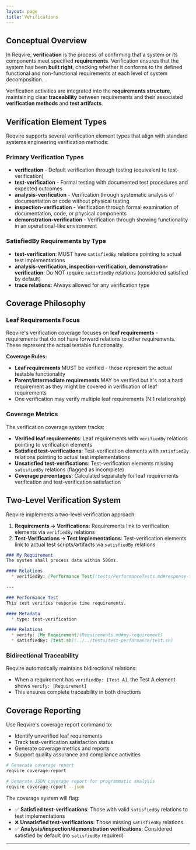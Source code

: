```yaml
---
layout: page
title: Verifications
---
```


## Conceptual Overview

In Reqvire, **verification** is the process of confirming that a system or its components meet specified **requirements**. Verification ensures that the system has been **built right**, checking whether it conforms to the defined functional and non-functional requirements at each level of system decomposition.

Verification activities are integrated into the **requirements structure**, maintaining clear **traceability** between requirements and their associated **verification methods** and **test artifacts**.

## Verification Element Types

Reqvire supports several verification element types that align with standard systems engineering verification methods:

### Primary Verification Types
- **verification** - Default verification through testing (equivalent to test-verification)
- **test-verification** - Formal testing with documented test procedures and expected outcomes
- **analysis-verification** - Verification through systematic analysis of documentation or code without physical testing
- **inspection-verification** - Verification through formal examination of documentation, code, or physical components
- **demonstration-verification** - Verification through showing functionality in an operational-like environment

### SatisfiedBy Requirements by Type
- **test-verification**: MUST have `satisfiedBy` relations pointing to actual test implementations
- **analysis-verification, inspection-verification, demonstration-verification**: Do NOT require `satisfiedBy` relations (considered satisfied by default)
- **trace relations**: Always allowed for any verification type

## Coverage Philosophy

### Leaf Requirements Focus
Reqvire's verification coverage focuses on **leaf requirements** - requirements that do not have forward relations to other requirements. These represent the actual testable functionality.

**Coverage Rules:**
- **Leaf requirements** MUST be verified - these represent the actual testable functionality
- **Parent/intermediate requirements** MAY be verified but it's not a hard requirement as they might be covered in verification of leaf requirements
- One verification may verify multiple leaf requirements (N:1 relationship)

### Coverage Metrics
The verification coverage system tracks:
- **Verified leaf requirements**: Leaf requirements with `verifiedBy` relations pointing to verification elements
- **Satisfied test-verifications**: Test-verification elements with `satisfiedBy` relations pointing to actual test implementations
- **Unsatisfied test-verifications**: Test-verification elements missing `satisfiedBy` relations (flagged as incomplete)
- **Coverage percentages**: Calculated separately for leaf requirements verification and test-verification satisfaction

## Two-Level Verification System

Reqvire implements a two-level verification approach:

1. **Requirements → Verifications**: Requirements link to verification elements via `verifiedBy` relations
2. **Test-Verifications → Test Implementations**: Test-verification elements link to actual test scripts/artifacts via `satisfiedBy` relations

```markdown
### My Requirement
The system shall process data within 500ms.

#### Relations
  * verifiedBy: [Performance Test](tests/PerformanceTests.md#response-time-test)

---

### Performance Test
This test verifies response time requirements.

#### Metadata
  * type: test-verification

#### Relations
  * verify: [My Requirement](Requirements.md#my-requirement)
  * satisfiedBy: [test.sh](../../tests/test-performance/test.sh)
```

### Bidirectional Traceability
Reqvire automatically maintains bidirectional relations:
- When a requirement has `verifiedBy: [Test A]`, the Test A element shows `verify: [Requirement]`
- This ensures complete traceability in both directions

## Coverage Reporting

Use Reqvire's coverage report command to:
- Identify unverified leaf requirements
- Track test-verification satisfaction status
- Generate coverage metrics and reports
- Support quality assurance and compliance activities

```bash
# Generate coverage report
reqvire coverage-report

# Generate JSON coverage report for programmatic analysis
reqvire coverage-report --json
```

The coverage system will flag:
- ✅ **Satisfied test-verifications**: Those with valid `satisfiedBy` relations to test implementations
- ❌ **Unsatisfied test-verifications**: Those missing `satisfiedBy` relations
- ✅ **Analysis/inspection/demonstration verifications**: Considered satisfied by default (no `satisfiedBy` required)

---
